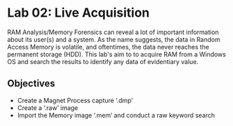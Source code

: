 # Lab 02: Live Acquisition

RAM Analysis/Memory Forensics can reveal a lot of important information about its user(s) and a system. As the name suggests, the data in Random Access Memory is volatile, and oftentimes, the data never reaches the permanent storage (HDD). This lab's aim to to acquire RAM from a Windows OS and search the results to identify any data of evidentiary value.

## Objectives
- Create a Magnet Process capture ‘.dmp’
- Create a ‘.raw’ image
- Import the Memory image ‘.mem’ and conduct a raw keyword search

